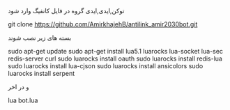 
توکن,ایدی,ایدی گروه در فایل کانفیگ وارد شود

git clone https://github.com/AmirkhajehB/antilink_amir2030bot.git

بسته های زیر نصب شوند

sudo apt-get update
sudo apt-get install lua5.1 luarocks lua-socket lua-sec redis-server curl 
sudo luarocks install oauth 
sudo luarocks install redis-lua 
sudo luarocks install lua-cjson 
sudo luarocks install ansicolors 
sudo luarocks install serpent

و در اخر

lua bot.lua
